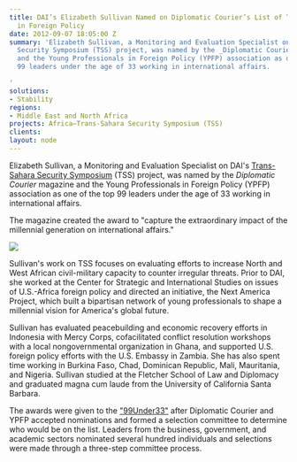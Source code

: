 ```yaml
---
title: DAI’s Elizabeth Sullivan Named on Diplomatic Courier’s List of Top Young Professionals
  in Foreign Policy
date: 2012-09-07 18:05:00 Z
summary: 'Elizabeth Sullivan, a Monitoring and Evaluation Specialist on DAI''s Trans-Sahara
  Security Symposium (TSS) project, was named by the _Diplomatic Courier_ magazine
  and the Young Professionals in Foreign Policy (YPFP) association as one of the top
  99 leaders under the age of 33 working in international affairs.

'
solutions:
- Stability
regions:
- Middle East and North Africa
projects: Africa—Trans-Sahara Security Symposium (TSS)
clients: 
layout: node
---
```


Elizabeth Sullivan, a Monitoring and Evaluation Specialist on DAI's [Trans-Sahara Security Symposium][1] (TSS) project, was named by the _Diplomatic Courier_ magazine and the Young Professionals in Foreign Policy (YPFP) association as one of the top 99 leaders under the age of 33 working in international affairs.

The magazine created the award to "capture the extraordinary impact of the millennial generation on international affairs."

![][2]

Sullivan's work on TSS focuses on evaluating efforts to increase North and West African civil-military capacity to counter irregular threats. Prior to DAI, she worked at the Center for Strategic and International Studies on issues of U.S.-Africa foreign policy and directed an initiative, the Next America Project, which built a bipartisan network of young professionals to shape a millennial vision for America's global future.

Sullivan has evaluated peacebuilding and economic recovery efforts in Indonesia with Mercy Corps, cofacilitated conflict resolution workshops with a local nongovernmental organization in Ghana, and supported U.S. foreign policy efforts with the U.S. Embassy in Zambia. She has also spent time working in Burkina Faso, Chad, Dominican Republic, Mali, Mauritania, and Nigeria. Sullivan studied at the Fletcher School of Law and Diplomacy and graduated magna cum laude from the University of California Santa Barbara.

The awards were given to the ["99Under33"][3] after Diplomatic Courier and YPFP accepted nominations and formed a selection committee to determine who would be on the list. Leaders from the business, government, and academic sectors nominated several hundred individuals and selections were made through a three-step committee process.

[1]: /our-work/projects/africa-trans-sahara-security-symposium-tss
[2]: /assets/images/news/SullivanWeb.jpg
[3]: http://www.diplomaticourier.com/special-features/top-99-under-33
